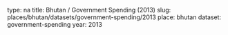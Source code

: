 type: na
title: Bhutan / Government Spending (2013)
slug: places/bhutan/datasets/government-spending/2013
place: bhutan
dataset: government-spending
year: 2013
